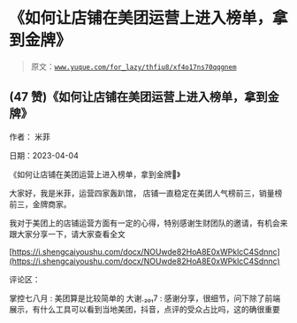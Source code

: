 # 《如何让店铺在美团运营上进入榜单，拿到金牌》

> 原文：[`www.yuque.com/for_lazy/thfiu8/xf4o17ns70qqgnem`](https://www.yuque.com/for_lazy/thfiu8/xf4o17ns70qqgnem)



## (47 赞)《如何让店铺在美团运营上进入榜单，拿到金牌》 

作者： 米菲 

日期：2023-04-04 

《如何让店铺在美团运营上进入榜单，拿到金牌🥇》 

大家好，我是米菲，运营四家轰趴馆， 店铺一直稳定在美团人气榜前三，销量榜前三，金牌商家。 

我对于美团上的店铺运营方面有一定的心得，特别感谢生财团队的邀请，有机会来跟大家分享一下，请大家查看全文 

[https://i.shengcaiyoushu.com/docx/NOUwde82HoA8E0xWPklcC4Sdnnc](https://i.shengcaiyoushu.com/docx/NOUwde82HoA8E0xWPklcC4Sdnnc) 

评论区： 

掌控七八月 : 美团算是比较简单的 大谢.₂₀₁7 : 感谢分享，很细节，问下除了前端展示，有什么工具可以看到当地美团，抖音，点评的受众占比吗，这的确很重要